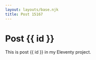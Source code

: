 ```yaml
---
layout: layouts/base.njk
title: Post 15167
---
```


# Post {{ id }}

This is post {{ id }} in my Eleventy project.
